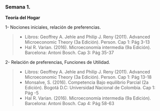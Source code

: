 
### Semana 1.
**Teoría del Hogar**

1- Nociones iniciales, relación de preferencias.

> * Libros: Geoffrey A. Jehle and Philip J. Reny (2011). Advanced Microeconomic Theory (3a Edición). Person. Cap 1: Pág 3-13
> * Hal R. Varian. (2016). Microeconomía intermedia (9a Edición). Barcelona: Antoni Bosch. Cap 3: Pág 35-37

2- Relación de preferencias, Funciones de Utilidad.

> * Libros: Geoffrey A. Jehle and Philip J. Reny (2011). Advanced Microeconomic Theory (3a Edición). Person. Cap 1: Pág 13-18
> * Monsalve, S. (2016). Competencia Bajo equilibrio Parcial (2a Edición). Bogotá D.C: Universidad Nacional de Colombia. Cap 1: Pág  -5 
> * Hal R. Varian. (2016). Microeconomía intermedia (9a Edición). Barcelona: Antoni Bosch. Cap 4: Pág 58-63

